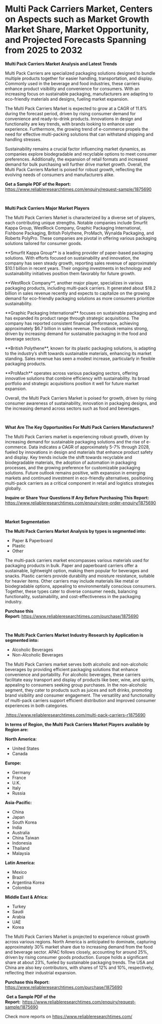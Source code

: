 <p><h1>Multi Pack Carriers Market, Centers on Aspects such as Market Growth Market Share, Market Opportunity, and Projected Forecasts Spanning from 2025 to 2032</h1></p><p><strong>Multi Pack Carriers Market Analysis and Latest Trends</strong></p>
<p><p>Multi Pack Carriers are specialized packaging solutions designed to bundle multiple products together for easier handling, transportation, and display. Commonly used in the beverage and food industries, these carriers enhance product visibility and convenience for consumers. With an increasing focus on sustainable packaging, manufacturers are adapting to eco-friendly materials and designs, fueling market expansion.</p><p>The Multi Pack Carriers Market is expected to grow at a CAGR of 11.8% during the forecast period, driven by rising consumer demand for convenience and ready-to-drink products. Innovations in design and functionality are key trends, with brands looking to enhance user experience. Furthermore, the growing trend of e-commerce propels the need for effective multi-packing solutions that can withstand shipping and handling stresses.</p><p>Sustainability remains a crucial factor influencing market dynamics, as companies explore biodegradable and recyclable options to meet consumer preferences. Additionally, the expansion of retail formats and increased demand for bulk purchasing will further drive market growth. Overall, the Multi Pack Carriers Market is poised for robust growth, reflecting the evolving needs of consumers and manufacturers alike.</p></p>
<p><strong>Get a Sample PDF of the Report:&nbsp;</strong> <a href="https://www.reliableresearchtimes.com/enquiry/request-sample/1875690?utm_campaign=2189&utm_medium=2&utm_source=Github&utm_content=ia&utm_term=04022025&utm_id=multi-pack-carriers">https://www.reliableresearchtimes.com/enquiry/request-sample/1875690</a></p>
<p>&nbsp;</p>
<p><strong>Multi Pack Carriers Major Market Players</strong></p>
<p><p>The Multi Pack Carriers Market is characterized by a diverse set of players, each contributing unique strengths. Notable companies include Smurfit Kappa Group, WestRock Company, Graphic Packaging International, Fishbone Packaging, British Polythene, ProMach, Wynalda Packaging, and Roberts PolyPro. These companies are pivotal in offering various packaging solutions tailored for consumer goods.</p><p>**Smurfit Kappa Group** is a leading provider of paper-based packaging solutions. With efforts focused on sustainability and innovation, the company has seen steady growth, reporting sales revenue of approximately $10.1 billion in recent years. Their ongoing investments in technology and sustainability initiatives position them favorably for future growth.</p><p>**WestRock Company**, another major player, specializes in various packaging products, including multi-pack carriers. It generated about $18.2 billion in sales revenue recently and expects to capitalize on the growing demand for eco-friendly packaging solutions as more consumers prioritize sustainability.</p><p>**Graphic Packaging International** focuses on sustainable packaging and has expanded its product range through strategic acquisitions. The company has reported consistent financial performance, achieving approximately $6.7 billion in sales revenue. The outlook remains strong, driven by increasing demand for sustainable packaging in the food and beverage sectors.</p><p>**British Polythene**, known for its plastic packaging solutions, is adapting to the industry’s shift towards sustainable materials, enhancing its market standing. Sales revenue has seen a modest increase, particularly in flexible packaging products.</p><p>**ProMach** operates across various packaging sectors, offering innovative solutions that combine efficiency with sustainability. Its broad portfolio and strategic acquisitions position it well for future market expansion.</p><p>Overall, the Multi Pack Carriers Market is poised for growth, driven by rising consumer awareness of sustainability, innovation in packaging designs, and the increasing demand across sectors such as food and beverages.</p></p>
<p>&nbsp;</p>
<p><strong>What Are The Key Opportunities For Multi Pack Carriers Manufacturers?</strong></p>
<p><p>The Multi Pack Carriers market is experiencing robust growth, driven by increasing demand for sustainable packaging solutions and the rise of e-commerce. Data indicates a CAGR of approximately 5-7% through 2028, fueled by innovations in design and materials that enhance product safety and display. Key trends include the shift towards recyclable and biodegradable materials, the adoption of automation in packaging processes, and the growing preference for customizable packaging solutions. Future outlook remains positive, with expansion in emerging markets and continued investment in eco-friendly alternatives, positioning multi-pack carriers as a critical component in retail and logistics strategies globally.</p></p>
<p><strong>Inquire or Share Your Questions If Any Before Purchasing This Report:</strong> <a href="https://www.reliableresearchtimes.com/enquiry/pre-order-enquiry/1875690?utm_campaign=2189&utm_medium=2&utm_source=Github&utm_content=ia&utm_term=04022025&utm_id=multi-pack-carriers">https://www.reliableresearchtimes.com/enquiry/pre-order-enquiry/1875690</a></p>
<p>&nbsp;</p>
<p><strong>Market Segmentation</strong></p>
<p><strong>The Multi Pack Carriers Market Analysis by types is segmented into:</strong></p>
<p><ul><li>Paper & Paperboard</li><li>Plastic</li><li>Other</li></ul></p>
<p><p>The multi-pack carriers market encompasses various materials used for packaging products in bulk. Paper and paperboard carriers offer a sustainable, lightweight option, making them popular for beverages and snacks. Plastic carriers provide durability and moisture resistance, suitable for heavier items. Other carriers may include materials like metal or biodegradable options, appealing to environmentally conscious consumers. Together, these types cater to diverse consumer needs, balancing functionality, sustainability, and cost-effectiveness in the packaging industry.</p></p>
<p><strong>Purchase this Report:&nbsp;</strong><a href="https://www.reliableresearchtimes.com/purchase/1875690?utm_campaign=2189&utm_medium=2&utm_source=Github&utm_content=ia&utm_term=04022025&utm_id=multi-pack-carriers">https://www.reliableresearchtimes.com/purchase/1875690</a></p>
<p>&nbsp;</p>
<p><strong>The Multi Pack Carriers Market Industry Research by Application is segmented into:</strong></p>
<p><ul><li>Alcoholic Beverages</li><li>Non-Alcoholic Beverages</li></ul></p>
<p><p>The Multi Pack Carriers market serves both alcoholic and non-alcoholic beverages by providing efficient packaging solutions that enhance convenience and portability. For alcoholic beverages, these carriers facilitate easy transport and display of products like beer, wine, and spirits, appealing to consumers seeking group purchases. In the non-alcoholic segment, they cater to products such as juices and soft drinks, promoting brand visibility and consumer engagement. The versatility and functionality of multi-pack carriers support efficient distribution and improved consumer experiences in both categories.</p></p>
<p><a href="https://www.reliableresearchtimes.com/multi-pack-carriers-r1875690?utm_campaign=2189&utm_medium=2&utm_source=Github&utm_content=ia&utm_term=04022025&utm_id=multi-pack-carriers">&nbsp;https://www.reliableresearchtimes.com/multi-pack-carriers-r1875690</a></p>
<p><strong>In terms of Region, the Multi Pack Carriers Market Players available by Region are:</strong></p>
<p>
    <p> <strong> North America: </strong>
        <ul>
            <li>United States</li>
            <li>Canada</li>
        </ul>
        </p> 
    <p> <strong> Europe: </strong>
        <ul>
            <li>Germany</li>
            <li>France</li>
            <li>U.K.</li>
            <li>Italy</li>
            <li>Russia</li>
        </ul>
        </p> 
    <p> <strong> Asia-Pacific: </strong>
        <ul>
            <li>China</li>
            <li>Japan</li>
            <li>South Korea</li>
            <li>India</li>
            <li>Australia</li>
            <li>China Taiwan</li>
            <li>Indonesia</li>
            <li>Thailand</li>
            <li>Malaysia</li>
        </ul>
        </p> 
    <p> <strong> Latin America: </strong>
        <ul>
            <li>Mexico</li>
            <li>Brazil</li>
            <li>Argentina Korea</li>
            <li>Colombia</li>
        </ul>
        </p> 
    <p> <strong> Middle East & Africa: </strong>
        <ul>
            <li>Turkey</li>
            <li>Saudi</li>
            <li>Arabia</li>
            <li>UAE</li>
            <li>Korea</li>
        </ul>
    </p>
    </p>
<p><p>The Multi Pack Carriers Market is projected to experience robust growth across various regions. North America is anticipated to dominate, capturing approximately 30% market share due to increasing demand from the food and beverage sector. APAC follows closely, accounting for around 25%, driven by rising consumer goods production. Europe holds a significant share at about 23%, fueled by sustainable packaging trends. The USA and China are also key contributors, with shares of 12% and 10%, respectively, reflecting their industrial expansion.</p></p>
<p><strong>Purchase this Report: </strong><a href="https://www.reliableresearchtimes.com/purchase/1875690?utm_campaign=2189&utm_medium=2&utm_source=Github&utm_content=ia&utm_term=04022025&utm_id=multi-pack-carriers">https://www.reliableresearchtimes.com/purchase/1875690</a></p>
<p>&nbsp;<strong>Get a Sample PDF of the Report:&nbsp;&nbsp;</strong><a href="https://www.reliableresearchtimes.com/enquiry/request-sample/1875690?utm_campaign=2189&utm_medium=2&utm_source=Github&utm_content=ia&utm_term=04022025&utm_id=multi-pack-carriers">https://www.reliableresearchtimes.com/enquiry/request-sample/1875690</a></p>
<p><strong></strong></p>
<p>Check more reports on <a href="https://www.reliableresearchtimes.com/?utm_campaign=2189&utm_medium=2&utm_source=Github&utm_content=ia&utm_term=04022025&utm_id=multi-pack-carriers">https://www.reliableresearchtimes.com/</a></p>